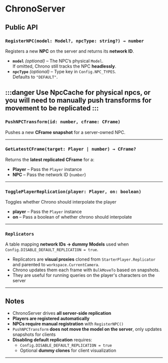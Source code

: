 # ChronoServer 

## Public API

### `RegisterNPC(model: Model?, npcType: string?) → number`

Registers a new **NPC** on the server and returns its **network ID**.

- **`model`** *(optional)* – The NPC’s physical `Model`.  
  If omitted, Chrono still tracks the NPC **headlessly**.
- **`npcType`** *(optional)* – Type key in `Config.NPC_TYPES`.  
  Defaults to `"DEFAULT"`.

:::danger
Use NpcCache for physical npcs, or you will need to manually push transforms for movement to be replicated
:::
---

### `PushNPCTransform(id: number, cframe: CFrame)`

Pushes a new **CFrame snapshot** for a server-owned NPC.

---

### `GetLatestCFrame(target: Player | number) → CFrame?`

Returns the **latest replicated CFrame** for a:

- **Player** – Pass the `Player` instance  
- **NPC** – Pass the network ID (`number`)

---

### `TogglePlayerReplication(player: Player, on: boolean)`

Toggles whether Chrono should interpolate the player

- **player** – Pass the `Player` instance  
- **on** – Pass a boolean of whether chrono should interpolate

---

### `Replicators`

A table mapping **network IDs → dummy Models** used when  
`Config.DISABLE_DEFAULT_REPLICATION = true`.

- Replicators are **visual proxies** cloned from `StarterPlayer.Replicator`  
  and parented to `workspace.CurrentCamera`.  
- Chrono updates them each frame with `BulkMoveTo` based on snapshots.  
- They are useful for running queries on the player's characters on the server

---

## Notes

- ChronoServer drives **all server-side replication**  
- **Players are registered automatically**  
- **NPCs require manual registration** with `RegisterNPC()`  
- `PushNPCTransform` **does not move the model on the server**, only updates snapshots for clients  
- **Disabling default replication** requires:
  - `Config.DISABLE_DEFAULT_REPLICATION = true`
  - Optional **dummy clones** for client visualization

---
